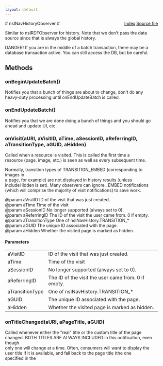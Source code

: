 ```yaml
---
layout: default
---
```

<div class='links' style='float:right'><a href="../index.html">Index</a>
<a href="http://dxr.mozilla.org/mozilla-central/source/toolkit/components/places/nsINavHistoryService.idl">Source file</a>
</div>
# nsINavHistoryObserver #
  
Similar to nsIRDFObserver for history. Note that we don't pass the data  
source since that is always the global history.  
  
DANGER! If you are in the middle of a batch transaction, there may be a  
database transaction active. You can still access the DB, but be careful.  
  

## Methods ##

### onBeginUpdateBatch() ###
  
Notifies you that a bunch of things are about to change, don't do any  
heavy-duty processing until onEndUpdateBatch is called.  
  

### onEndUpdateBatch() ###
  
Notifies you that we are done doing a bunch of things and you should go  
ahead and update UI, etc.  
  

### onVisit(aURI, aVisitID, aTime, aSessionID, aReferringID, aTransitionType, aGUID, aHidden) ###
  
Called when a resource is visited. This is called the first time a  
resource (page, image, etc.) is seen as well as every subsequent time.  
  
Normally, transition types of TRANSITION_EMBED (corresponding to images in  
a page, for example) are not displayed in history results (unless  
includeHidden is set). Many observers can ignore _EMBED notifications  
(which will comprise the majority of visit notifications) to save work.  
  
@param aVisitID        ID of the visit that was just created.  
@param aTime           Time of the visit  
@param aSessionID      No longer supported (always set to 0).  
@param aReferringID    The ID of the visit the user came from. 0 if empty.  
@param aTransitionType One of nsINavHistory.TRANSITION_*  
@param aGUID           The unique ID associated with the page.  
@param aHidden         Whether the visited page is marked as hidden.  
  

#### Parameters ####

<table>

<tr>
<td>aVisitID</td>
<td>ID of the visit that was just created.  
</td>
</tr>

<tr>
<td>aTime</td>
<td>Time of the visit  
</td>
</tr>

<tr>
<td>aSessionID</td>
<td>No longer supported (always set to 0).  
</td>
</tr>

<tr>
<td>aReferringID</td>
<td>The ID of the visit the user came from. 0 if empty.  
</td>
</tr>

<tr>
<td>aTransitionType</td>
<td>One of nsINavHistory.TRANSITION_*  
</td>
</tr>

<tr>
<td>aGUID</td>
<td>The unique ID associated with the page.  
</td>
</tr>

<tr>
<td>aHidden</td>
<td>Whether the visited page is marked as hidden.  
</td>
</tr>

</table>

### onTitleChanged(aURI, aPageTitle, aGUID) ###
  
Called whenever either the "real" title or the custom title of the page  
changed. BOTH TITLES ARE ALWAYS INCLUDED in this notification, even though  
only one will change at a time. Often, consumers will want to display the  
user title if it is available, and fall back to the page title (the one  
specified in the <title> tag of the page).  
  
Note that there is a difference between an empty title and a NULL title.  
An empty string means that somebody specifically set the title to be  
nothing. NULL means nobody set it. From C++: use IsVoid() and SetIsVoid()  
to see whether an empty string is "null" or not (it will always be an  
empty string in either case).  
  
@param aURI  
       The URI of the page.  
@param aPageTitle  
       The new title of the page.  
@param aGUID  
       The unique ID associated with the page.  
  

#### Parameters ####

<table>

<tr>
<td>aURI</td>
<td>       The URI of the page.  
</td>
</tr>

<tr>
<td>aPageTitle</td>
<td>       The new title of the page.  
</td>
</tr>

<tr>
<td>aGUID</td>
<td>       The unique ID associated with the page.  
</td>
</tr>

</table>

### onFrecencyChanged(aURI, aNewFrecency, aGUID, aHidden, aVisitDate) ###
  
Called when an individual page's frecency has changed.  
  
This is not called for pages whose frecencies change as the result of some  
large operation where some large or unknown number of frecencies change at  
once.  Use onManyFrecenciesChanged to detect such changes.  
  
@param aURI  
       The page's URI.  
@param aNewFrecency  
       The page's new frecency.  
@param aGUID  
       The page's GUID.  
@param aHidden  
       True if the page is marked as hidden.  
@param aVisitDate  
       The page's last visit date.  
  

#### Parameters ####

<table>

<tr>
<td>aURI</td>
<td>       The page's URI.  
</td>
</tr>

<tr>
<td>aNewFrecency</td>
<td>       The page's new frecency.  
</td>
</tr>

<tr>
<td>aGUID</td>
<td>       The page's GUID.  
</td>
</tr>

<tr>
<td>aHidden</td>
<td>       True if the page is marked as hidden.  
</td>
</tr>

<tr>
<td>aVisitDate</td>
<td>       The page's last visit date.  
</td>
</tr>

</table>

### onManyFrecenciesChanged() ###
  
Called when the frecencies of many pages have changed at once.  
  
onFrecencyChanged is not called for each of those pages.  
  

### onDeleteURI(aURI, aGUID, aReason) ###
  
This page and all of its visits are being deleted. Note: the page may not  
necessarily have actually existed for this function to be called.  
  
Delete notifications are only 99.99% accurate. Batch delete operations  
must be done in two steps, so first come notifications, then a bulk  
delete. If there is some error in the middle (for example, out of memory)  
then you'll get a notification and it won't get deleted. There's no easy  
way around this.  
  
@param aURI  
       The URI that was deleted.  
@param aGUID  
       The unique ID associated with the page.  
@param aReason  
       Indicates the reason for the removal.  see REASON_* constants.  
  

#### Parameters ####

<table>

<tr>
<td>aURI</td>
<td>       The URI that was deleted.  
</td>
</tr>

<tr>
<td>aGUID</td>
<td>       The unique ID associated with the page.  
</td>
</tr>

<tr>
<td>aReason</td>
<td>       Indicates the reason for the removal.  see REASON_* constants.  
</td>
</tr>

</table>

### onClearHistory() ###
  
Notification that all of history is being deleted.  
  

### onPageChanged(aURI, aChangedAttribute, aNewValue, aGUID) ###
  
An attribute of this page changed.  
  
@param aURI  
       The URI of the page on which an attribute changed.  
@param aChangedAttribute  
       The attribute whose value changed.  See ATTRIBUTE_* constants.  
@param aNewValue  
       The attribute's new value.  
@param aGUID  
       The unique ID associated with the page.  
  

#### Parameters ####

<table>

<tr>
<td>aURI</td>
<td>       The URI of the page on which an attribute changed.  
</td>
</tr>

<tr>
<td>aChangedAttribute</td>
<td>       The attribute whose value changed.  See ATTRIBUTE_* constants.  
</td>
</tr>

<tr>
<td>aNewValue</td>
<td>       The attribute's new value.  
</td>
</tr>

<tr>
<td>aGUID</td>
<td>       The unique ID associated with the page.  
</td>
</tr>

</table>

### onDeleteVisits(aURI, aVisitTime, aGUID, aReason, aTransitionType) ###
  
Called when some visits of an history entry are expired.  
  
@param aURI  
       The page whose visits have been expired.  
@param aVisitTime  
       The largest visit time in microseconds that has been expired.  We  
       guarantee that we don't have any visit older than this date.  
@param aGUID  
       The unique ID associated with the page.  
  
@note: when all visits for a page are expired and also the full page entry  
       is expired, you will only get an onDeleteURI notification.  If a  
       page entry is removed, then you can be sure that we don't have  
       anymore visits for it.  
@param aReason  
       Indicates the reason for the removal.  see REASON_* constants.  
@param aTransitionType  
       If it's a valid TRANSITION_* value, all visits of the specified type  
       have been removed.  
  

#### Parameters ####

<table>

<tr>
<td>aURI</td>
<td>       The page whose visits have been expired.  
</td>
</tr>

<tr>
<td>aVisitTime</td>
<td>       The largest visit time in microseconds that has been expired.  We  
       guarantee that we don't have any visit older than this date.  
</td>
</tr>

<tr>
<td>aGUID</td>
<td>       The unique ID associated with the page.  
</td>
</tr>

<tr>
<td>aReason</td>
<td>       Indicates the reason for the removal.  see REASON_* constants.  
</td>
</tr>

<tr>
<td>aTransitionType</td>
<td>       If it's a valid TRANSITION_* value, all visits of the specified type  
       have been removed.  
</td>
</tr>

</table>

## Constants ##

### REASON_DELETED ###
  
Removed by the user.  
  

### REASON_EXPIRED ###
  
Removed by automatic expiration.  
  

### ATTRIBUTE_FAVICON ###
  
onPageChanged attribute indicating that favicon has been updated.  
aNewValue parameter will be set to the new favicon URI string.  
  
